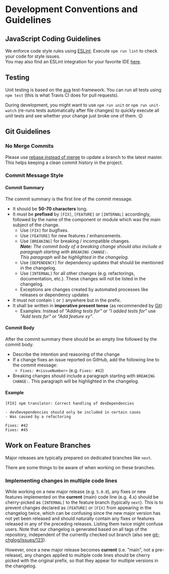 # Development Conventions and Guidelines
## JavaScript Coding Guidelines
We enforce code style rules using [ESLint](https://eslint.org). Execute `npm run lint` to check your code for style issues.  
You may also find an ESLint integration for your favorite IDE [here](https://eslint.org/docs/user-guide/integrations).

## Testing
Unit testing is based on the [ava](https://github.com/avajs/ava) test-framework. You can run all tests using `npm test` (this is what Travis CI does for pull requests).

During development, you might want to use `npm run unit` or `npm run unit-watch` (re-runs tests automatically after file changes) to quickly execute all unit tests and see whether your change just broke one of them. 😉

## Git Guidelines
### No Merge Commits
Please use [rebase instead of merge](https://www.atlassian.com/git/tutorials/merging-vs-rebasing) to update a branch to the latest master. This helps keeping a clean commit history in the project.

### Commit Message Style
#### Commit Summary
The commit summary is the first line of the commit message.

- It should be **50-70 characters** long.
- It must be **prefixed** by `[FIX]`, `[FEATURE]` or `[INTERNAL]` accordingly, followed by the name of the component or module which was the main subject of the change.
    + Use `[FIX]` for bugfixes.
    + Use `[FEATURE]` for new features / enhancements.
    + Use `[BREAKING]` for breaking / incompatible changes.  
      _**Note:** The commit body of a breaking change should also include a paragraph starting with `BREAKING CHANGE:`.  
      This paragraph will be highlighted in the changelog._
    + Use `[DEPENDENCY]` for dependency updates that should be mentioned in the changelog.
    + Use `[INTERNAL]` for all other changes (e.g. refactorings, documentation, etc.). These changes will not be listed in the changelog.
    + Exceptions are changes created by automated processes like releases or dependency updates
- It must not contain `[` or `]` anywhere but in the prefix.
- It shall be written in **imperative present tense** (as recommended by [Git](https://git-scm.com/book/en/v2/Distributed-Git-Contributing-to-a-Project))  
    + Examples: Instead of *"Adding tests for"* or *"I added tests for"* use *"Add tests for"* or *"Add feature xy"*.

#### Commit Body
After the commit summary there should be an empty line followed by the commit body.

- Describe the intention and reasoning of the change
- If a change fixes an issue reported on GitHub, add the following line to the commit message:
    + `Fixes: #<issueNumber>` (e.g. `Fixes: #42`)
- Breaking changes should include a paragraph starting with `BREAKING CHANGE:`. This paragraph will be highlighted in the changelog.

#### Example
```
[FIX] npm translator: Correct handling of devDependencies

- devDevependencies should only be included in certain cases
- Was caused by a refactoring

Fixes: #42
Fixes: #45
```

## Work on Feature Branches
Major releases are typically prepared on dedicated branches like `next`.

There are some things to be aware of when working on these branches.

### Implementing changes in multiple code lines
While working on a new major release (e.g. `5.0.0`), any fixes or new features implemented on the **current** (main) code line (e.g. 4.x) should be cherry-picked as `[INTERNAL]` to the feature branch (typically `next`). This is to prevent changes declared as `[FEATURE]` or `[FIX]` from appearing in the changelog twice, which can be confusing since the new major version has not yet been released and should naturally contain any fixes or features released in any of the preceding releases. Listing them twice might confuse users. Note that our changelog is generated based on all tags of the repository, independent of the currently checked out branch (also see [git-chglog/issues/123](https://github.com/git-chglog/git-chglog/issues/123)).

However, once a new major release becomes **current** (i.e. "main", not a pre-release), any changes applied to multiple code lines should be cherry picked with the original prefix, so that they appear for multiple versions in the changelog.
